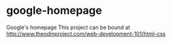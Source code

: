 google-homepage
===============

Google's homepage
This project can be bound at http://www.theodinproject.com/web-development-101/html-css
